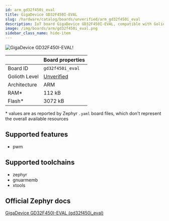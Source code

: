 ```yaml
---
id: arm_gd32f450i_eval
title: GigaDevice GD32F450I-EVAL
slug: /hardware/catalog/boards/unverified/arm_gd32f450i_eval
description: IoT board GigaDevice GD32F450I-EVAL, compatible with Golioth at unverified level.
image: /img/boards/arm/gd32f450i_eval.png
sidebar_class_name: hide-item
---
```


[//]: # (This is an auto-generated file, do not edit! Changes to it will be lost upon re-generation)

![GigaDevice GD32F450I-EVAL!](/img/boards/arm/gd32f450i_eval.png "GigaDevice GD32F450I-EVAL")

|                | Board properties     |
| -------------  | -------------------- |
| Board ID       | `gd32f450i_eval` |
| Golioth Level  | [Unverified](/hardware#unverified-boards) |
| Architecture   | ARM |
| RAM*           | 112 kB |
| Flash*         | 3072 kB |

\* values are as reported by Zephyr `.yaml` board files, which don't represent the overall available resources



## Supported features

* pwm

## Supported toolchains

* zephyr
* gnuarmemb
* xtools

## Official Zephyr docs

[GigaDevice GD32F450I-EVAL (gd32f450i_eval)](https://docs.zephyrproject.org/latest/boards/arm/gd32f450i_eval/doc/index.html)
